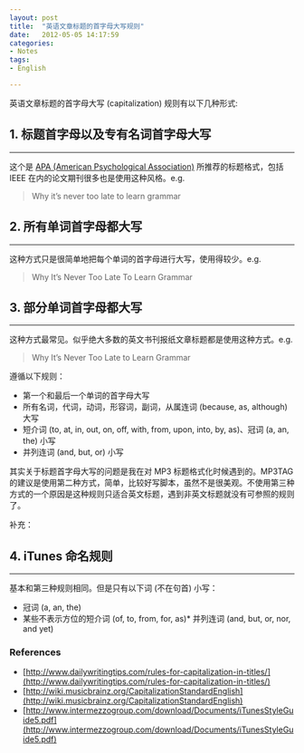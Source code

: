 ```yaml
---
layout: post
title:  "英语文章标题的首字母大写规则"
date:   2012-05-05 14:17:59
categories: 
- Notes 
tags:
- English

---
```


英语文章标题的首字母大写 (capitalization) 规则有以下几种形式:

## 1. 标题首字母以及专有名词首字母大写
---

这个是 [APA (American Psychological Association)](http://www.apastyle.org/manual/) 所推荐的标题格式，包括 IEEE 在内的论文期刊很多也是使用这种风格。e.g.

> Why it’s never too late to learn grammar

## 2. 所有单词首字母都大写
---

这种方式只是很简单地把每个单词的首字母进行大写，使用得较少。e.g.

> Why It’s Never Too Late To Learn Grammar

## 3. 部分单词首字母都大写
---

这种方式最常见。似乎绝大多数的英文书刊报纸文章标题都是使用这种方式。e.g.

> Why It’s Never Too Late to Learn Grammar

遵循以下规则：

*   第一个和最后一个单词的首字母大写
*   所有名词，代词，动词，形容词，副词，从属连词 (because, as, although) 大写
*   短介词 (to, at, in, out, on, off, with, from, upon, into, by, as)、冠词 (a, an, the) 小写
*   并列连词 (and, but, or) 小写

其实关于标题首字母大写的问题是我在对 MP3 标题格式化时候遇到的。MP3TAG 的建议是使用第二种方式，简单，比较好写脚本，虽然不是很美观。不使用第三种方式的一个原因是这种规则只适合英文标题，遇到非英文标题就没有可参照的规则了。

补充：

## 4. iTunes 命名规则
---

基本和第三种规则相同。但是只有以下词 (不在句首) 小写：

*   冠词 (a, an, the)
*   某些不表示方位的短介词 (of, to, from, for, as)*   并列连词 (and, but, or, nor, and yet)


### References
*   [http://www.dailywritingtips.com/rules-for-capitalization-in-titles/](http://www.dailywritingtips.com/rules-for-capitalization-in-titles/)
*   [http://wiki.musicbrainz.org/CapitalizationStandardEnglish](http://wiki.musicbrainz.org/CapitalizationStandardEnglish)
*   [http://www.intermezzogroup.com/download/Documents/iTunesStyleGuide5.pdf](http://www.intermezzogroup.com/download/Documents/iTunesStyleGuide5.pdf)